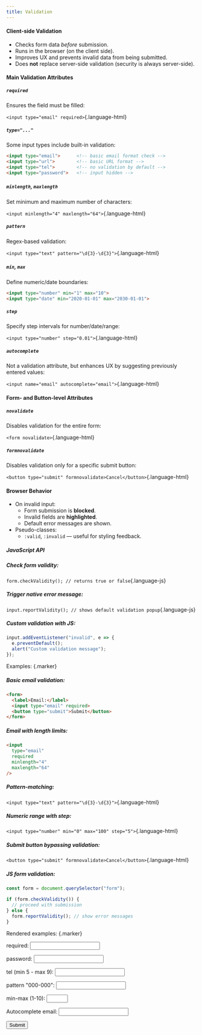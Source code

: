 ```yaml
---
title: Validation
---
```



#### Client-side Validation

- Checks form data *before* submission.
- Runs in the browser (on the client side).
- Improves UX and prevents invalid data from being submitted.
- Does **not** replace server-side validation (security is always server-side).



#### Main Validation Attributes

##### `required`

Ensures the field must be filled:

`<input type="email" required>`{.language-html}  


##### `type="..."` 

Some input types include built-in validation:

```html
<input type="email">      <!-- basic email format check -->
<input type="url">        <!-- basic URL format -->
<input type="tel">        <!-- no validation by default -->
<input type="password">   <!-- input hidden -->
```


##### `minlength`, `maxlength`

Set minimum and maximum number of characters:

`<input minlength="4" maxlength="64">`{.language-html}  


##### `pattern`

Regex-based validation:

`<input type="text" pattern="\d{3}-\d{3}">`{.language-html}  


##### `min`, `max`

Define numeric/date boundaries:

```html
<input type="number" min="1" max="10">
<input type="date" min="2020-01-01" max="2030-01-01">
```


##### `step`

Specify step intervals for number/date/range:

`<input type="number" step="0.01">`{.language-html}  


##### `autocomplete`

Not a validation attribute, but enhances UX by suggesting previously entered values:

`<input name="email" autocomplete="email">`{.language-html}  


#### Form- and Button-level Attributes

##### `novalidate`

Disables validation for the entire form:

`<form novalidate>`{.language-html}  


##### `formnovalidate`

Disables validation only for a specific submit button:

`<button type="submit" formnovalidate>Cancel</button>`{.language-html}  


#### Browser Behavior

- On invalid input:
  - Form submission is **blocked**.
  - Invalid fields are **highlighted**.
  - Default error messages are shown.
- Pseudo-classes:
  - `:valid`, `:invalid` — useful for styling feedback.


##### JavaScript API

##### Check form validity:

`form.checkValidity(); // returns true or false`{.language-js}  


##### Trigger native error message:

`input.reportValidity(); // shows default validation popup`{.language-js}  


##### Custom validation with JS:

```js
input.addEventListener("invalid", e => {
  e.preventDefault();
  alert("Custom validation message");
});
```


Examples: {.marker}  

##### Basic email validation:

```html
<form>
  <label>Email:</label>
  <input type="email" required>
  <button type="submit">Submit</button>
</form>
```


##### Email with length limits:

```html
<input
  type="email"
  required
  minlength="4"
  maxlength="64"
/>
```


##### Pattern-matching:

`<input type="text" pattern="\d{3}-\d{3}">`{.language-html}  


##### Numeric range with step:

`<input type="number" min="0" max="100" step="5">`{.language-html}  


##### Submit button bypassing validation:

`<button type="submit" formnovalidate>Cancel</button>`{.language-html}  


##### JS form validation:

```js
const form = document.querySelector("form");

if (form.checkValidity()) {
  // proceed with submission
} else {
  form.reportValidity(); // show error messages
}
```


Rendered examples: {.marker}  

<form action="#" onsubmit="return false">
<label for="required">required:</label>
<input required id="required" type="text" name="form">
<br>

<label for="password">password:</label>
<input required id="password" type="password" name="form">
<br>

<label for="length">tel (min 5 - max 9):</label>
<input
required
id="length"
type="tel"
name="form"
minlength="5"
maxlength="9">
<br>

<label for="pattern">pattern "000-000":</label>
<input
required
id="pattern"
type="text"
name="form"
pattern="\d{3}-\d{3}">
<br>

<label for="minmax">min-max (1-10):</label>
<input
required
id="minmax"
type="number"
name="form"
min="1"
max="10">
<br>

<label for="autocom">Autocomplete email:</label>
<input
required
id="autocom"
type="email"
name="form"
autocomplete="email">
<br>

<input type="submit" value="Submit">
</form>